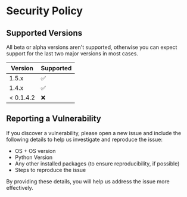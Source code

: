 # Security Policy

## Supported Versions

All beta or alpha versions aren't supported, otherwise you can expect support for the last two major versions in most cases.

| Version   | Supported          |
| --------- | ------------------ |
| 1.5.x     | :white_check_mark: |
| 1.4.x     | :white_check_mark: |
| < 0.1.4.2 | :x:                |

## Reporting a Vulnerability

If you discover a vulnerability, please open a new issue and include the following details to help us investigate and reproduce the issue:
- OS + OS version
- Python Version
- Any other installed packages (to ensure reproducibility, if possible)
- Steps to reproduce the issue

By providing these details, you will help us address the issue more effectively.
